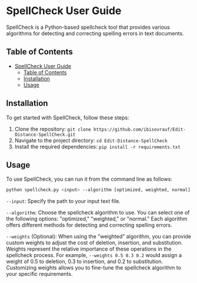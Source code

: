 # SpellCheck User Guide

SpellCheck is a Python-based spellcheck tool that provides various algorithms for detecting and correcting spelling errors in text documents.

## Table of Contents

- [SpellCheck User Guide](#spellcheck-user-guide)
  - [Table of Contents](#table-of-contents)
  - [Installation](#installation)
  - [Usage](#usage)

## Installation

To get started with SpellCheck, follow these steps:

1. Clone the repository: `git clone https://github.com/ibisovrauf/Edit-Distance-SpellCheck.git`
2. Navigate to the project directory: `cd Edit-Distance-SpellCheck`
3. Install the required dependencies: `pip install -r requirements.txt`

## Usage

To use SpellCheck, you can run it from the command line as follows:

```bash
python spellcheck.py <input> --algorithm [optimized, weighted, normal] --weights
```

`--input`: Specify the path to your input text file.

`--algorithm`: Choose the spellcheck algorithm to use. You can select one of the following options: "optimized," "weighted," or "normal." Each algorithm offers different methods for detecting and correcting spelling errors.

`--weights` (Optional): When using the "weighted" algorithm, you can provide custom weights to adjust the cost of deletion, insertion, and substitution. Weights represent the relative importance of these operations in the spellcheck process. For example, `--weights 0.5 0.3 0.2` would assign a weight of 0.5 to deletion, 0.3 to insertion, and 0.2 to substitution. Customizing weights allows you to fine-tune the spellcheck algorithm to your specific requirements.
